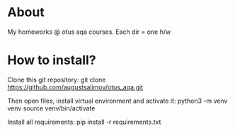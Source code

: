 # About
My homeworks @ otus aqa courses. Each dir = one h/w

# How to install?
Clone this git repository: git clone https://github.com/augustsalimov/otus_aqa.git

Then open files, install virtual environment and activate it: 
python3 -m venv venv 
source venv/bin/activate

Install all requirements: pip install -r requirements.txt
